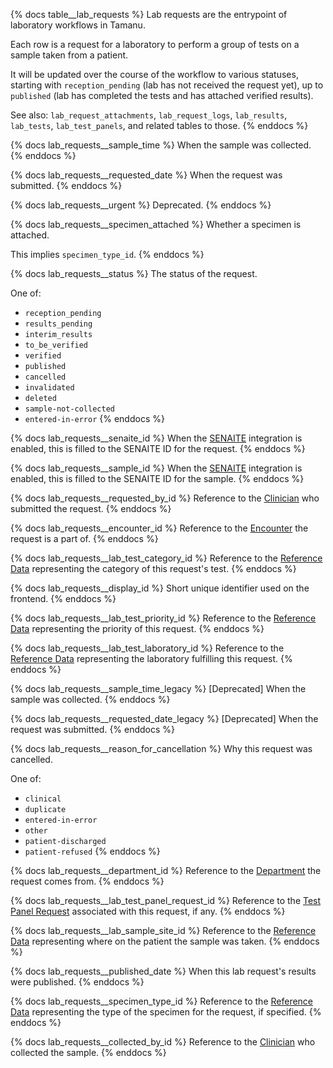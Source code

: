 {% docs table__lab_requests %}
Lab requests are the entrypoint of laboratory workflows in Tamanu.

Each row is a request for a laboratory to perform a group of tests on a sample taken from a patient.

It will be updated over the course of the workflow to various statuses, starting with
`reception_pending` (lab has not received the request yet), up to `published` (lab has completed the
tests and has attached verified results).

See also: `lab_request_attachments`, `lab_request_logs`, `lab_results`, `lab_tests`,
`lab_test_panels`, and related tables to those.
{% enddocs %}

{% docs lab_requests__sample_time %}
When the sample was collected.
{% enddocs %}

{% docs lab_requests__requested_date %}
When the request was submitted.
{% enddocs %}

{% docs lab_requests__urgent %}
Deprecated.
{% enddocs %}

{% docs lab_requests__specimen_attached %}
Whether a specimen is attached.

This implies `specimen_type_id`.
{% enddocs %}

{% docs lab_requests__status %}
The status of the request.

One of:
- `reception_pending`
- `results_pending`
- `interim_results`
- `to_be_verified`
- `verified`
- `published`
- `cancelled`
- `invalidated`
- `deleted`
- `sample-not-collected`
- `entered-in-error`
{% enddocs %}

{% docs lab_requests__senaite_id %}
When the [SENAITE](https://www.senaite.com/) integration is enabled, this is filled to the SENAITE
ID for the request.
{% enddocs %}

{% docs lab_requests__sample_id %}
When the [SENAITE](https://www.senaite.com/) integration is enabled, this is filled to the SENAITE
ID for the sample.
{% enddocs %}

{% docs lab_requests__requested_by_id %}
Reference to the [Clinician](#!/source/source.tamanu.tamanu.users) who submitted the request.
{% enddocs %}

{% docs lab_requests__encounter_id %}
Reference to the [Encounter](#!/source/source.tamanu.tamanu.encounters) the request is a part of.
{% enddocs %}

{% docs lab_requests__lab_test_category_id %}
Reference to the [Reference Data](#!/source/source.tamanu.tamanu.reference_data) representing the
category of this request's test.
{% enddocs %}

{% docs lab_requests__display_id %}
Short unique identifier used on the frontend.
{% enddocs %}

{% docs lab_requests__lab_test_priority_id %}
Reference to the [Reference Data](#!/source/source.tamanu.tamanu.reference_data) representing the
priority of this request.
{% enddocs %}

{% docs lab_requests__lab_test_laboratory_id %}
Reference to the [Reference Data](#!/source/source.tamanu.tamanu.reference_data) representing the
laboratory fulfilling this request.
{% enddocs %}

{% docs lab_requests__sample_time_legacy %}
[Deprecated] When the sample was collected.
{% enddocs %}

{% docs lab_requests__requested_date_legacy %}
[Deprecated] When the request was submitted.
{% enddocs %}

{% docs lab_requests__reason_for_cancellation %}
Why this request was cancelled.

One of:
- `clinical`
- `duplicate`
- `entered-in-error`
- `other`
- `patient-discharged`
- `patient-refused`
{% enddocs %}

{% docs lab_requests__department_id %}
Reference to the [Department](#!/source/source.tamanu.tamanu.departments) the request comes from.
{% enddocs %}

{% docs lab_requests__lab_test_panel_request_id %}
Reference to the [Test Panel Request](#!/source/source.tamanu.tamanu.lab_test_panel_requests)
associated with this request, if any.
{% enddocs %}

{% docs lab_requests__lab_sample_site_id %}
Reference to the [Reference Data](#!/source/source.tamanu.tamanu.reference_data) representing where
on the patient the sample was taken.
{% enddocs %}

{% docs lab_requests__published_date %}
When this lab request's results were published.
{% enddocs %}

{% docs lab_requests__specimen_type_id %}
Reference to the [Reference Data](#!/source/source.tamanu.tamanu.reference_data) representing the
type of the specimen for the request, if specified.
{% enddocs %}

{% docs lab_requests__collected_by_id %}
Reference to the [Clinician](#!/source/source.tamanu.tamanu.users) who collected the sample.
{% enddocs %}

